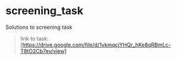 # screening_task
Solutions to screening task

> link to task: [https://drive.google.com/file/d/1vkmqcjYHQr_hKe8qRBmLc-T8tO2Cb7ev/view]
